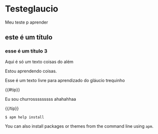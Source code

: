# Testeglaucio
Meu teste p aprender
## este é um título
### esse é um título 3
Aqui é só um texto
coisas do além

Estou aprendendo coisas.

Esse é um texto livre para aprendizado do gláucio
trequinho

{{#tip}}

Eu sou churrosssssssss ahahahhaa

{{/tip}}

``` command-line
$ apm help install
```

You can also install packages or themes from the command line using `apm`.
